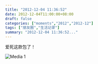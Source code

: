 ```yaml
---
title: "2012-12-04 11:36:52"
date: 2012-12-04T11:00:00+08:00
draft: false
categories: ["moments","2012","2012-12"]
tags: ["朋友圈","生活记录"]
summary: "2012-12-04 11:36:52..."
---
```


爱死这款包了！

![Media 1](/Moments/photos/2012-12-04/201212041136520.jpg)

